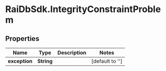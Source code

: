 # RaiDbSdk.IntegrityConstraintProblem

## Properties

Name | Type | Description | Notes
------------ | ------------- | ------------- | -------------
**exception** | **String** |  | [default to &#39;&#39;]


